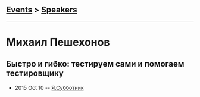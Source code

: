 ## [Events](../README.md) > [Speakers](../speakers.md)
---

# Михаил Пешехонов

## Быстро и гибко: тестируем сами и помогаем тестировщику
- 2015 Oct 10 -- [Я.Субботник](https://events.yandex.ru/lib/talks/3191/)    
